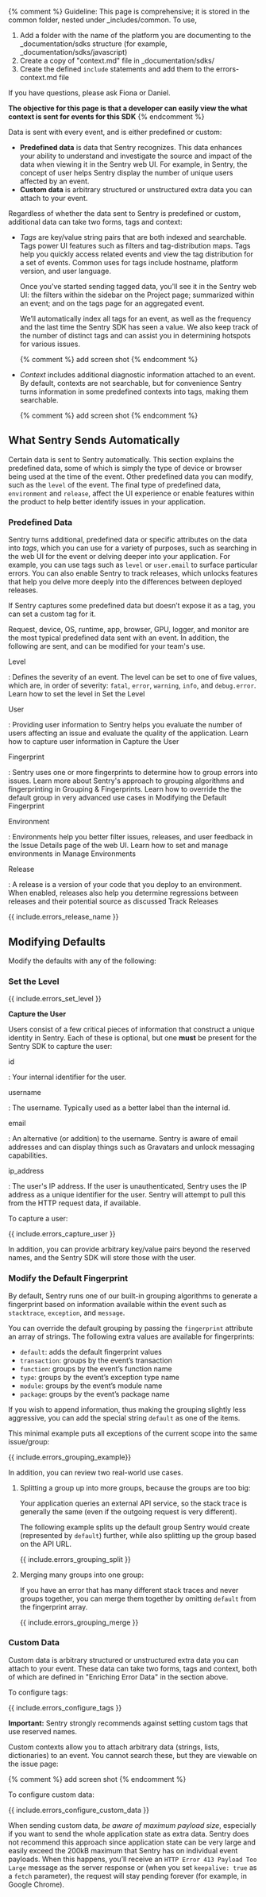 {% comment %}
Guideline: This page is comprehensive; it is stored in the common folder, nested under _includes/common. To use, 

1. Add a folder with the name of the platform you are documenting to the _documentation/sdks structure (for example, _documentation/sdks/javascript) 
2. Create a copy of "context.md" file in _documentation/sdks/<platform-name> 
3. Create the defined `include` statements and add them to the errors-context.md file

If you have questions, please ask Fiona or Daniel. 

**The objective for this page is that a developer can easily view the what context is sent for events for this SDK**
{% endcomment %}

Data is sent with every event, and is either predefined or custom:

- **Predefined data** is data that Sentry recognizes. This data enhances your ability to understand and investigate the source and impact of the data when viewing it in the Sentry web UI. For example, in Sentry, the concept of user helps Sentry display the number of unique users affected by an event.
- **Custom data** is arbitrary structured or unstructured extra data you can attach to your event.

Regardless of whether the data sent to Sentry is predefined or custom, additional data can take two forms, tags and context:

- *Tags* are key/value string pairs that are both indexed and searchable. Tags power UI features such as filters and tag-distribution maps. Tags help you quickly access related events and view the tag distribution for a set of events. Common uses for tags include hostname, platform version, and user language.

    Once you've started sending tagged data, you'll see it in the Sentry web UI: the filters within the sidebar on the Project page; summarized within an event; and on the tags page for an aggregated event.

    We’ll automatically index all tags for an event, as well as the frequency and the last time the Sentry SDK has seen a value. We also keep track of the number of distinct tags and can assist you in determining hotspots for various issues.

    {% comment %} add screen shot {% endcomment %}

- *Context* includes additional diagnostic information attached to an event. By default, contexts are not searchable, but for convenience Sentry turns information in some predefined contexts into tags, making them searchable.

   {% comment %} add screen shot {% endcomment %}

## What Sentry Sends Automatically

Certain data is sent to Sentry automatically. This section explains the predefined data, some of which is simply the type of device or browser being used at the time of the event. Other predefined data you can modify, such as the `level` of the event. The final type of predefined data, `environment` and `release`, affect the UI experience or enable features within the product to help better identify issues in your application.

### Predefined Data

Sentry turns additional, predefined data or specific attributes on the data into _tags_, which you can use for a variety of purposes, such as searching in the web UI for the event or delving deeper into your application. For example, you can use tags such as `level` or `user.email` to surface particular errors. You can also enable Sentry to track releases, which unlocks features that help you delve more deeply into the differences between deployed releases.

If Sentry captures some predefined data but doesn’t expose it as a tag, you can set a custom tag for it.

Request, device, OS, runtime, app, browser, GPU, logger, and monitor are the most typical predefined data sent with an event. In addition, the following are sent, and can be modified for your team's use.

Level

: Defines the severity of an event. The level can be set to one of five values, which are, in order of severity: `fatal`, `error`, `warning`, `info`, and `debug.error`. Learn how to set the level in Set the Level

User

: Providing user information to Sentry helps you evaluate the number of users affecting an issue and evaluate the quality of the application. Learn how to capture user information in Capture the User

Fingerprint

: Sentry uses one or more fingerprints to determine how to group errors into issues. Learn more about Sentry's approach to grouping algorithms and fingerprinting in Grouping & Fingerprints. Learn how to override the the default group in very advanced use cases in Modifying the Default Fingerprint

Environment

: Environments help you better filter issues, releases, and user feedback in the Issue Details page of the web UI. Learn how to set and manage environments in Manage Environments

Release

: A release is a version of your code that you deploy to an environment. When enabled, releases also help you determine regressions between releases and their potential source as discussed Track Releases

{{ include.errors_release_name }}

## Modifying Defaults

Modify the defaults with any of the following:

### Set the Level ###

{{ include.errors_set_level }}

**Capture the User**

Users consist of a few critical pieces of information that construct a unique identity in Sentry. Each of these is optional, but one **must** be present for the Sentry SDK to capture the user:

id

: Your internal identifier for the user.

username

: The username. Typically used as a better label than the internal id.

email

: An alternative (or addition) to the username. Sentry is aware of email addresses and can display things such as Gravatars and unlock messaging capabilities.

ip_address

: The user's IP address. If the user is unauthenticated, Sentry uses the IP address as a unique identifier for the user. Sentry will attempt to pull this from the HTTP request data, if available.

To capture a user:

{{ include.errors_capture_user }}

In addition, you can provide arbitrary key/value pairs beyond the reserved names, and the Sentry SDK will store those with the user.

### Modify the Default Fingerprint

By default, Sentry runs one of our built-in grouping algorithms to generate a fingerprint based on information available within the event such as `stacktrace`, `exception`, and `message`. 

You can override the default grouping by passing the `fingerprint` attribute an array of strings. The following extra values are available for fingerprints:

- `default`: adds the default fingerprint values
- `transaction`: groups by the event’s transaction
- `function`: groups by the event’s function name
- `type`: groups by the event’s exception type name
- `module`: groups by the event’s module name
- `package`: groups by the event’s package name

If you wish to append information, thus making the grouping slightly less aggressive, you can add the special string `default` as one of the items.

This minimal example puts all exceptions of the current scope into the same issue/group:

{{ include.errors_grouping_example}}

In addition, you can review two real-world use cases.

1. Splitting a group up into more groups, because the groups are too big:

    Your application queries an external API service, so the stack trace is generally the same (even if the outgoing request is very different).

    The following example splits up the default group Sentry would create (represented by `default`) further, while also splitting up the group based on the API URL.
    
    {{ include.errors_grouping_split }}

2. Merging many groups into one group:

    If you have an error that has many different stack traces and never groups together, you can merge them together by omitting `default` from the fingerprint array.

    {{ include.errors_grouping_merge }}

### Custom Data

Custom data is arbitrary structured or unstructured extra data you can attach to your event. These data can take two forms, tags and context, both of which are defined in "Enriching Error Data" in the section above.

To configure tags:

 {{ include.errors_configure_tags }}

**Important:** Sentry strongly recommends against setting custom tags that use reserved names.

Custom contexts allow you to attach arbitrary data (strings, lists, dictionaries) to an event. You cannot search these, but they are viewable on the issue page:

{% comment %} add screen shot {% endcomment %}

To configure custom data:

{{ include.errors_configure_custom_data }}

When sending custom data, *be aware of maximum payload size*, especially if you want to send the whole application state as extra data. Sentry does not recommend this approach since application state can be very large and easily exceed the 200kB maximum that Sentry has on individual event payloads. When this happens, you’ll receive an `HTTP Error 413 Payload Too Large` message as the server response or (when you set `keepalive: true` as a `fetch` parameter), the request will stay pending forever (for example, in Google Chrome).